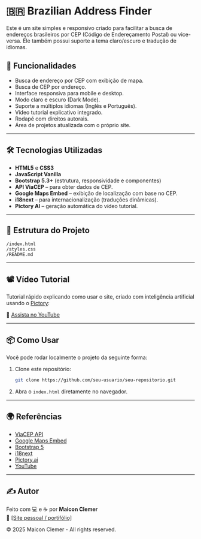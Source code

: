 # 🇧🇷 Brazilian Address Finder

Este é um site simples e responsivo criado para facilitar a busca de endereços brasileiros por CEP (Código de Endereçamento Postal) ou vice-versa. Ele também possui suporte a tema claro/escuro e tradução de idiomas.

## 🔎 Funcionalidades

- Busca de endereço por CEP com exibição de mapa.
- Busca de CEP por endereço.
- Interface responsiva para mobile e desktop.
- Modo claro e escuro (Dark Mode).
- Suporte a múltiplos idiomas (Inglês e Português).
- Vídeo tutorial explicativo integrado.
- Rodapé com direitos autorais.
- Área de projetos atualizada com o próprio site.

---

## 🛠️ Tecnologias Utilizadas

- **HTML5** e **CSS3**
- **JavaScript Vanilla**
- **Bootstrap 5.3+** (estrutura, responsividade e componentes)
- **API ViaCEP** – para obter dados de CEP.
- **Google Maps Embed** – exibição de localização com base no CEP.
- **i18next** – para internacionalização (traduções dinâmicas).
- **Pictory AI** – geração automática do vídeo tutorial.

---

## 📁 Estrutura do Projeto

```
/index.html
/styles.css
/README.md
```

---

## 📽️ Vídeo Tutorial

Tutorial rápido explicando como usar o site, criado com inteligência artificial usando o [Pictory](https://pictory.ai):

🔗 [Assista no YouTube](https://youtu.be/N0oDJIf0fYk)

---

## 📦 Como Usar

Você pode rodar localmente o projeto da seguinte forma:

1. Clone este repositório:
   ```bash
   git clone https://github.com/seu-usuario/seu-repositorio.git
   ```

2. Abra o `index.html` diretamente no navegador.

---

## 🌍 Referências

- [ViaCEP API](https://viacep.com.br/)
- [Google Maps Embed](https://developers.google.com/maps/documentation/embed)
- [Bootstrap 5](https://getbootstrap.com/)
- [i18next](https://www.i18next.com/)
- [Pictory.ai](https://pictory.ai/)
- [YouTube](https://youtube.com)

---

## ✍️ Autor

Feito com 💻 e ☕ por **Maicon Clemer**  
🔗 [\[Site pessoal / portifólio\]](https://maiconclemer.github.io/CVmaicon/)

© 2025 Maicon Clemer - All rights reserved.
